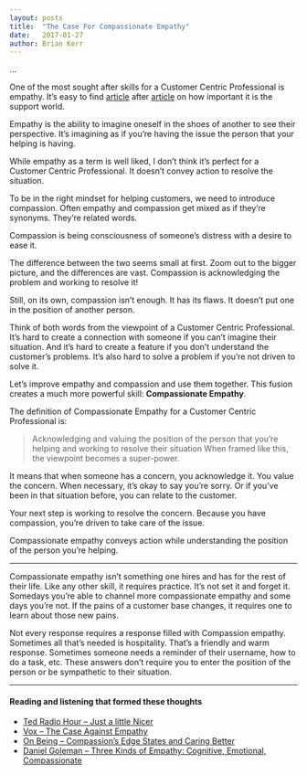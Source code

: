 ```yaml
---
layout: posts
title:  "The Case For Compassionate Empathy"
date:   2017-01-27
author: Brian Kerr
---
```


...

One of the most sought after skills for a Customer Centric Professional is empathy. It’s easy to find [article](https://www.groovehq.com/support/make-empathy-your-secret-weapon) after [article](https://blog.fullstory.com/how-i-upped-my-support-game-with-fullstory-52b551080025#.qhyi3ow2g) on how important it is the support world.

Empathy is the ability to imagine oneself in the shoes of another to see their perspective. It’s imagining as if you’re having the issue the person that your helping is having.

While empathy as a term is well liked, I don’t think it’s perfect for a Customer Centric Professional. It doesn’t convey action to resolve the situation.

To be in the right mindset for helping customers, we need to introduce compassion. Often empathy and compassion get mixed as if they’re synonyms. They’re related words.

Compassion is being consciousness of someone’s distress with a desire to ease it.

The difference between the two seems small at first. Zoom out to the bigger picture, and the differences are vast. Compassion is acknowledging the problem and working to resolve it!

Still, on its own, compassion isn’t enough. It has its flaws. It doesn’t put one in the position of another person.

Think of both words from the viewpoint of a Customer Centric Professional. It’s hard to create a connection with someone if you can’t imagine their situation. And it’s hard to create a feature if you don’t understand the customer’s problems. It’s also hard to solve a problem if you’re not driven to solve it.

Let’s improve empathy and compassion and use them together. This fusion creates a much more powerful skill: **Compassionate Empathy**.

The definition of Compassionate Empathy for a Customer Centric Professional is:

> Acknowledging and valuing the position of the person that you’re helping and working to resolve their situation
When framed like this, the viewpoint becomes a super-power.

It means that when someone has a concern, you acknowledge it. You value the concern. When necessary, it’s okay to say you’re sorry. Or if you’ve been in that situation before, you can relate to the customer.

Your next step is working to resolve the concern. Because you have compassion, you’re driven to take care of the issue.

Compassionate empathy conveys action while understanding the position of the person you’re helping.

---

Compassionate empathy isn’t something one hires and has for the rest of their life. Like any other skill, it requires practice. It’s not set it and forget it. Somedays you’re able to channel more compassionate empathy and some days you’re not. If the pains of a customer base changes, it requires one to learn about those new pains.

Not every response requires a response filled with Compassion empathy. Sometimes all that’s needed is hospitality. That’s a friendly and warm response. Sometimes someone needs a reminder of their username, how to do a task, etc. These answers don’t require you to enter the position of the person or be sympathetic to their situation.

---

#### Reading and listening that formed these thoughts

* [Ted Radio Hour – Just a little Nicer](http://www.npr.org/programs/ted-radio-hour/371276520/just-a-little-nicer?showDate=2016-12-09)
* [Vox – The Case Against Empathy](http://www.vox.com/conversations/2017/1/19/14266230/empathy-morality-ethics-psychology-science-compassion-paul-bloom)
* [On Being – Compassion’s Edge States and Caring Better](http://www.onbeing.org/program/compassions-edge-states/4980)
* [Daniel Goleman – Three Kinds of Empathy: Cognitive, Emotional, Compassionate](http://www.danielgoleman.info/three-kinds-of-empathy-cognitive-emotional-compassionate/)